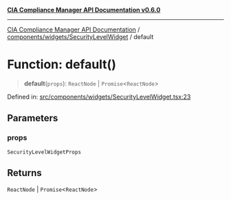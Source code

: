 [**CIA Compliance Manager API Documentation v0.6.0**](../../../../README.md)

***

[CIA Compliance Manager API Documentation](../../../../modules.md) / [components/widgets/SecurityLevelWidget](../README.md) / default

# Function: default()

> **default**(`props`): `ReactNode` \| `Promise`\<`ReactNode`\>

Defined in: [src/components/widgets/SecurityLevelWidget.tsx:23](https://github.com/Hack23/cia-compliance-manager/blob/32fe683007dd7fe1aa6b244d2353e60fab4f51de/src/components/widgets/SecurityLevelWidget.tsx#L23)

## Parameters

### props

`SecurityLevelWidgetProps`

## Returns

`ReactNode` \| `Promise`\<`ReactNode`\>
